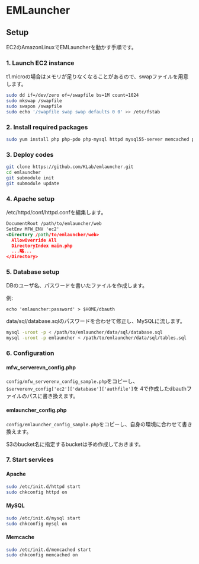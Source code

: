 EMLauncher
==========

## Setup

EC2のAmazonLinuxでEMLauncherを動かす手順です。

### 1. Launch EC2 instance

t1.microの場合はメモリが足りなくなることがあるので、swapファイルを用意します。
```BASH
sudo dd if=/dev/zero of=/swapfile bs=1M count=1024
sudo mkswap /swapfile
sudo swapon /swapfile
sudo echo '/swapfile swap swap defaults 0 0' >> /etc/fstab
```

### 2. Install required packages

```BASH
sudo yum install php php-pdo php-mysql httpd mysql55-server memcached php-pecl-memcache php-mbstring php-pecl-imagick
```

### 3. Deploy codes

```BASH
git clone https://github.com/KLab/emlauncher.git
cd emlauncher
git submodule init
git submodule update
```

### 4. Apache setup

/etc/httpd/conf/httpd.confを編集します。
```XML
DocumentRoot /path/to/emlauncher/web
SetEnv MFW_ENV 'ec2'
<Directory /path/to/emlauncher/web>
  AllowOverride All
  DirectoryIndex main.php
  ...略...
</Directory>
```

### 5. Database setup

DBのユーザ名、パスワードを書いたファイルを作成します。

例:
```
echo 'emlauncher:password' > $HOME/dbauth
```

data/sql/database.sqlのパスワードを合わせて修正し、MySQLに流します。
```BASH
mysql -uroot -p < /path/to/emlauncher/data/sql/database.sql
mysql -uroot -p emlauncher < /path/to/emlauncher/data/sql/tables.sql
```

### 6. Configuration

#### mfw_serverevn_config.php
``config/mfw_serverenv_config_sample.php``をコピーし、``$serverenv_config['ec2']['database']['authfile']``を
4で作成したdbauthファイルのパスに書き換えます。

#### emlauncher_config.php
``config/emlauncher_config_sample.php``をコピーし、自身の環境に合わせて書き換えます。

S3のbucket名に指定するbucketは予め作成しておきます。


### 7. Start services

#### Apache
```BASH
sudo /etc/init.d/httpd start
sudo chkconfig httpd on
```

#### MySQL
```BASH
sudo /etc/init.d/mysql start
sudo chkconfig mysql on
```

#### Memcache
```BASH
sudo /etc/init.d/memcached start
sudo chkconfig memcached on
```
